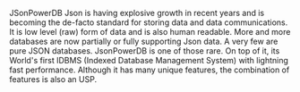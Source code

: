 JSonPowerDB
 Json is having explosive growth in recent years and is becoming the de-facto standard for storing data and data communications. It is low level (raw) form of data and is also human readable. More and more databases are now partially or fully supporting Json data. A very few are pure JSON databases. JsonPowerDB is one of those rare. On top of it, its World's first IDBMS (Indexed Database Management System) with lightning fast performance. Although it has many unique features, the combination of features is also an USP.

